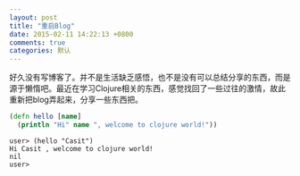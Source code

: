 ```yaml
---
layout: post
title: "重启Blog"
date: 2015-02-11 14:22:13 +0800
comments: true
categories: 默认
---
```


好久没有写博客了。并不是生活缺乏感悟，也不是没有可以总结分享的东西，而是源于懒惰吧。最近在学习Clojure相关的东西，感觉找回了一些过往的激情，故此重新把blog弄起来，分享一些东西把。

```clj Welcome to clojure world
(defn hello [name]
  (println "Hi" name ", welcome to clojure world!"))
```

    user> (hello "Casit")
    Hi Casit , welcome to clojure world!
    nil
    user> 

